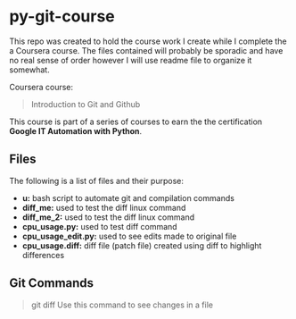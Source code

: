 # py-git-course
This repo was created to hold the course work I create while I
complete the a Coursera course. The files contained will probably be
sporadic and have no real sense of order however I will use readme
file to organize it somewhat.

Coursera course:
> Introduction to Git and Github

This course is part of a series of courses to earn the the
certification  **Google IT Automation with Python**.

## Files
The following is a list of files and their purpose:
- **u:** bash script to automate git and compilation commands
- **diff_me:** used to test the diff linux command
- **diff_me_2:** used to test the diff linux command
- **cpu_usage.py:** used to test diff command
- **cpu_usage_edit.py:** used to see edits made to original file
- **cpu_usage.diff:** diff file (patch file) created using diff to highlight differences

## Git Commands
> git diff <file>
Use this command to see changes in a file



